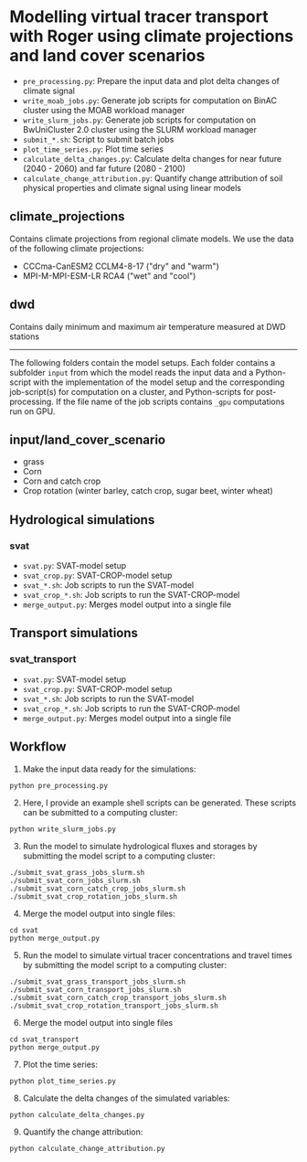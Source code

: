 # Modelling virtual tracer transport with Roger using climate projections and land cover scenarios

- `pre_processing.py`: Prepare the input data and plot delta changes of climate signal
- `write_moab_jobs.py`: Generate job scripts for computation on BinAC cluster using the MOAB workload manager
- `write_slurm_jobs.py`: Generate job scripts for computation on BwUniCluster 2.0 cluster using the SLURM workload manager
- `submit_*.sh`: Script to submit batch jobs
- `plot_time_series.py`: Plot time series
- `calculate_delta_changes.py`: Calculate delta changes for near future (2040 - 2060) and far future (2080 - 2100)
- `calculate_change_attribution.py`: Quantify change attribution of soil physical properties and climate signal using linear models

## climate_projections
Contains climate projections from regional climate models. We use the data of the following climate projections:
- CCCma-CanESM2 CCLM4-8-17 ("dry" and "warm")
- MPI-M-MPI-ESM-LR RCA4 ("wet" and "cool")

## dwd
Contains daily minimum and maximum air temperature measured at DWD stations

---

The following folders contain the model setups. Each folder contains a subfolder
`input` from which the model reads the input data and a Python-script with the
implementation of the model setup and the corresponding job-script(s) for computation
on a cluster, and Python-scripts for post-processing. If the file name of the
job scripts contains `_gpu` computations run on GPU.

## input/land_cover_scenario
- grass
- Corn
- Corn and catch crop
- Crop rotation (winter barley, catch crop, sugar beet, winter wheat)

## Hydrological simulations
### svat
- `svat.py`: SVAT-model setup
- `svat_crop.py`: SVAT-CROP-model setup
- `svat_*.sh`: Job scripts to run the SVAT-model
- `svat_crop_*.sh`: Job scripts to run the SVAT-CROP-model
- `merge_output.py`: Merges model output into a single file

## Transport simulations
### svat_transport
- `svat.py`: SVAT-model setup
- `svat_crop.py`: SVAT-CROP-model setup
- `svat_*.sh`: Job scripts to run the SVAT-model
- `svat_crop_*.sh`: Job scripts to run the SVAT-CROP-model
- `merge_output.py`: Merges model output into a single file

## Workflow

1. Make the input data ready for the simulations:
```
python pre_processing.py
```

2. Here, I provide an example shell scripts can be generated. These scripts can be submitted to a computing cluster:
```
python write_slurm_jobs.py
```

3. Run the model to simulate hydrological fluxes and storages by submitting the model script to a computing cluster:
```
./submit_svat_grass_jobs_slurm.sh
./submit_svat_corn_jobs_slurm.sh
./submit_svat_corn_catch_crop_jobs_slurm.sh
./submit_svat_crop_rotation_jobs_slurm.sh
```

4. Merge the model output into single files:
```
cd svat
python merge_output.py
```

5. Run the model to simulate virtual tracer concentrations and travel times by submitting the model script to a computing cluster:
```
./submit_svat_grass_transport_jobs_slurm.sh
./submit_svat_corn_transport_jobs_slurm.sh
./submit_svat_corn_catch_crop_transport_jobs_slurm.sh
./submit_svat_crop_rotation_transport_jobs_slurm.sh
```

6. Merge the model output into single files
```
cd svat_transport
python merge_output.py
```

7. Plot the time series:
```
python plot_time_series.py
```

8. Calculate the delta changes of the simulated variables:
```
python calculate_delta_changes.py
```

9. Quantify the change attribution:
```
python calculate_change_attribution.py
```